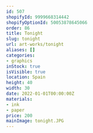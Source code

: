 ```yaml
---
id: 507
shopifyId: 9999668314442
shopifyOptionId: 50053878645066
order: 86
title: Tonight
slug: tonight
url: art-works/tonight
aliases: []
categories:
- graphics
inStock: true
isVisible: true
location: Spain
height: 40
width: 30
date: 2022-01-01T00:00:00Z
materials:
- ink
- paper
price: 200
mainImage: tonight.JPG
---
```

